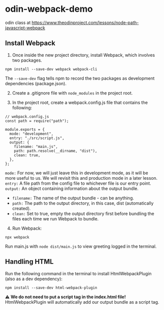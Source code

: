 # odin-webpack-demo
odin class at 
https://www.theodinproject.com/lessons/node-path-javascript-webpack

## Install Webpack

1. Once inside the new project directory, install Webpack, which involves two packages.

```
npm install --save-dev webpack webpack-cli
```

The `--save-dev` flag tells npm to record the two packages as development dependencies (package.json).

2. Create a .gitignore file with `node_modules` in the project root.

3. In the project root, create a webpack.config.js file that contains the following:

```
// webpack.config.js
const path = require("path");

module.exports = {
  mode: "development",
  entry: "./src/script.js",
  output: {
    filename: "main.js",
    path: path.resolve(__dirname, "dist"),
    clean: true,
  },
};
```

`mode:` For now, we will just leave this in development mode, as it will be more useful to us. We will revisit this and production mode in a later lesson.
`entry:` A file path from the config file to whichever file is our entry point.
`output:` An object containing information about the output bundle.
- `filename:` The name of the output bundle - can be anything.
- `path:` The path to the output directory, in this case, dist (automatically created).
- `clean:` Set to true, empty the output directory first before bundling the files each time we run Webpack to bundle.

4. Run Webpack: 
```
npx webpack
```
Run main.js with `node dist/main.js` to view greeting logged in the terminal.

## Handling HTML
Run the following command in the terminal to install HtmlWebpackPlugin (also as a dev dependency):
```
npm install --save-dev html-webpack-plugin
```
⚠️ **We do not need to put a script tag in the index.html file!**
HtmlWebpackPlugin will automatically add our output bundle as a script tag. 